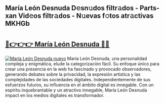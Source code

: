 ## María León Desnuda D𝚎sn𝚞dos filtr𝚊dos - Parts-xan Vid𝚎os filtr𝚊dos - N𝚞evas f𝚘tos atr𝚊ctivas MKHGb

# <h2><a href="http://mb8zic.tromn.icu/?c=Mar%c3%ada+Le%c3%b3n+Desnuda">🔗👉👉👉 María León Desnuda 🔗🔗</a></h2>

[![María León Desnuda nuevo](https://i.imgur.com/pEAQMta.gif)](http://mb8zic.tromn.icu/?c=Mar%c3%ada+Le%c3%b3n+Desnuda)
María León Desnuda, una personalidad compleja y enigmática, elude la categorización fácil. Su enfoque único para crear una presencia en la web ha fascinado y provocado observadores, generando debates sobre la privacidad, la expresión artística y las complejidades de las sociedades digitales. Independientemente de sus esfuerzos futuros, su influencia en el ámbito digital es innegable. Con un espíritu inquebrantable y un atractivo innegable, María León Desnuda impact en los medios digitales es transformador.
